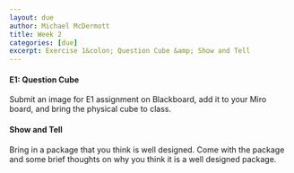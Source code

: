 ```yaml
---
layout: due
author: Michael McDermott
title: Week 2
categories: [due]
excerpt: Exercise 1&colon; Question Cube &amp; Show and Tell
---
```

#### E1: Question Cube
Submit an image for E1 assignment on Blackboard, add it to your Miro board, and bring the physical cube to class.

#### Show and Tell
Bring in a package that you think is well designed. Come with the package and some brief thoughts on why you think it is a well designed package.
